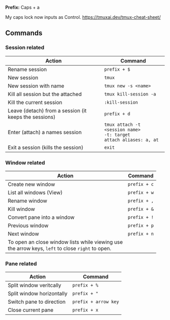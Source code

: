 **Prefix:** Caps + a

My caps lock now inputs as Control.
https://tmuxai.dev/tmux-cheat-sheet/

## Commands
### Session related

| Action                                                | **Command**                                                                |
| ----------------------------------------------------- | -------------------------------------------------------------------------- |
| Rename session                                        | `prefix + $`                                                               |
| New session                                           | `tmux`                                                                     |
| New session with name                                 | `tmux new -s <name>`                                                       |
| Kill all session but the attached                     | `tmux kill-session -a`                                                     |
| Kill the current session                              | `:kill-session`                                                            |
| Leave (detach) from a session (it keeps the sessions) | `prefix + d`                                                               |
| Enter (attach) a names session                        | `tmux attach -t <session name>`<br>`-t: target`<br>`attach aliases: a, at` |
| Exit a session (kills the session)                    | `exit`                                                                     |

### Window related

| Action                                                                                              | **Command**  |
| --------------------------------------------------------------------------------------------------- | ------------ |
| Create new window                                                                                   | `prefix + c` |
| List all windows (View)                                                                             | `prefix + w` |
| Rename window                                                                                       | `prefix + ,` |
| Kill window                                                                                         | `prefix + &` |
| Convert pane into a window                                                                          | `prefix + !` |
| Previous window                                                                                     | `prefix + p` |
| Next window                                                                                         | `prefix + n` |
| To open an close window lists while viewing use<br>the arrow keys, `left` to close `right` to open. |              |
### Pane related

| Action                    | **Command**          |
| ------------------------- | -------------------- |
| Split window veritcally   | `prefix + %`         |
| Split window horizontally | `prefix + "`         |
| Switch pane to direction  | `prefix + arrow key` |
| Close current pane        | `prefix + x`         |

